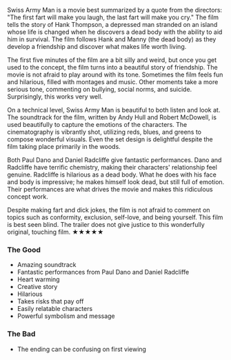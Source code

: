 Swiss Army Man is a movie best summarized by a quote from the directors: "The first fart will make you laugh, the last fart will make you cry." The film tells the story of Hank Thompson, a depressed man stranded on an island whose life is changed when he discovers a dead body with the ability to aid him in survival. The film follows Hank and Manny (the dead body) as they develop a friendship and discover what makes life worth living.

The first five minutes of the film are a bit silly and weird, but once you get used to the concept, the film turns into a beautiful story of friendship. The movie is not afraid to play around with its tone. Sometimes the film feels fun and hilarious, filled with montages and music. Other moments take a more serious tone, commenting on bullying, social norms, and suicide. Surprisingly, this works very well.

On a technical level, Swiss Army Man is beautiful to both listen and look at. The soundtrack for the film, written by Andy Hull and Robert McDowell, is used beautifully to capture the emotions of the characters. The cinematography is vibrantly shot, utilizing reds, blues, and greens to compose wonderful visuals. Even the set design is delightful despite the film taking place primarily in the woods.

Both Paul Dano and Daniel Radcliffe give fantastic performances. Dano and Radcliffe have terrific chemistry, making their characters' relationship feel genuine. Radcliffe is hilarious as a dead body. What he does with his face and body is impressive; he makes himself look dead, but still full of emotion. Their performances are what drives the movie and makes this ridiculous concept work.

Despite making fart and dick jokes, the film is not afraid to comment on topics such as conformity, exclusion, self-love, and being yourself. This film is best seen blind. The trailer does not give justice to this wonderfully original, touching film. ★★★★★

### The Good ###
* Amazing soundtrack
* Fantastic performances from Paul Dano and Daniel Radcliffe
* Heart warming
* Creative story
* Hilarious
* Takes risks that pay off
* Easily relatable characters
* Powerful symbolism and message

### The Bad ###
* The ending can be confusing on first viewing